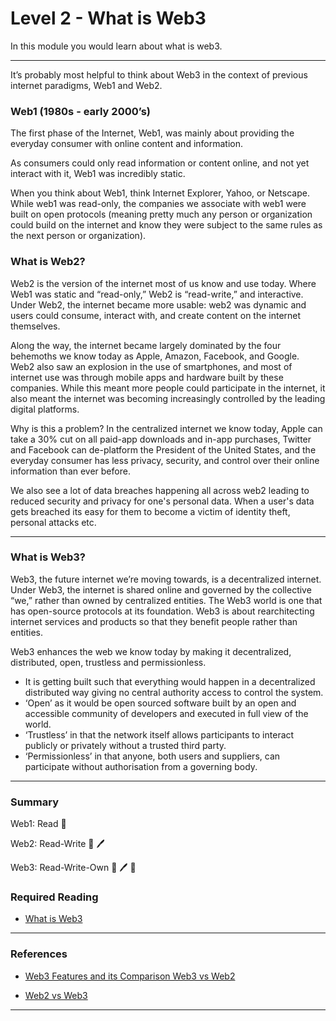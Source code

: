 # Level 2 - What is Web3

In this module you would learn about what is web3.

---

It’s probably most helpful to think about Web3 in the context of previous internet paradigms, Web1 and Web2.

### Web1 (1980s - early 2000’s)

The first phase of the Internet, Web1, was mainly about providing the everyday consumer with online content and information.

As consumers could only read information or content online, and not yet interact with it, Web1 was incredibly static.

When you think about Web1, think Internet Explorer, Yahoo, or Netscape. While web1 was read-only, the companies we associate with web1 were built on open protocols (meaning pretty much any person or organization could build on the internet and know they were subject to the same rules as the next person or organization). 


### What is Web2?

Web2 is the version of the internet most of us know and use today. Where Web1 was static and “read-only,” Web2 is “read-write,” and interactive. Under Web2, the internet became more usable: web2 was dynamic and users could consume, interact with, and create content on the internet themselves.

Along the way, the internet became largely dominated by the four behemoths we know today as Apple, Amazon, Facebook, and Google. Web2 also saw an explosion in the use of smartphones, and most of internet use was through mobile apps and hardware built by these companies. While this meant more people could participate in the internet, it also meant the internet was becoming increasingly controlled by the leading digital platforms.

Why is this a problem? In the centralized internet we know today, Apple can take a 30% cut on all paid-app downloads and in-app purchases, Twitter and Facebook can de-platform the President of the United States, and the everyday consumer has less privacy, security, and control over their online information than ever before.

<Quiz questionId="9f1f96dc-fa13-4d94-b977-6761b7c7ae69" />

We also see a lot of data breaches happening all across web2 leading to reduced security and privacy for one's personal data. When a user's data gets breached its easy for them to become a victim of identity theft, personal attacks etc.

<Quiz questionId="a722352d-2bce-488b-be7a-b2de8a5ca7b3" />

---

### What is Web3?

Web3, the future internet we’re moving towards, is a decentralized internet. Under Web3, the internet is shared online and governed by the collective “we,” rather than owned by centralized entities. The Web3 world is one that has open-source protocols at its foundation. Web3 is about rearchitecting internet services and products so that they benefit people rather than entities.

<Quiz questionId="1b4dba53-65b0-4f80-88c1-e4635fd470db" />

Web3 enhances the web we know today by making it decentralized, distributed, open, trustless and permissionless.

<Quiz questionId="b5bc3302-3659-43ad-bd8f-55b81ee9b1f5" />

- It is getting built such that everything would happen in a decentralized distributed way giving no central authority access to control the system.
- ‘Open’ as it would be open sourced software built by an open and accessible community of developers and executed in full view of the world.
- ‘Trustless’ in that the network itself allows participants to interact publicly or privately without a trusted third party.
- ‘Permissionless’ in that anyone, both users and suppliers, can participate without authorisation from a governing body.

<Quiz questionId="e4a38e72-1844-4334-9dd2-515a94ca001d" />

<Quiz questionId="002bc3df-37f2-4225-897b-b85e5bf19e8b" />

---

### Summary
Web1: Read 📖

Web2: Read-Write 📖 🖊️

Web3: Read-Write-Own 📖 🖊️ 🔑

<Quiz questionId="c4c29ddf-463a-429f-b074-178a0c8bff18" />

### Required Reading

- [What is Web3](https://www.freecodecamp.org/news/what-is-web3/)

<Quiz questionId="12d89490-ec5f-4599-9490-8cd3fdeef951" />

---

### References

- [Web3 Features and its Comparison Web3 vs Web2](https://www.xenonstack.com/blog/web3-features-and-challenges)

- [Web2 vs Web3](https://ethereum.org/en/developers/docs/web2-vs-web3/)
---

<SubmitQuiz />
